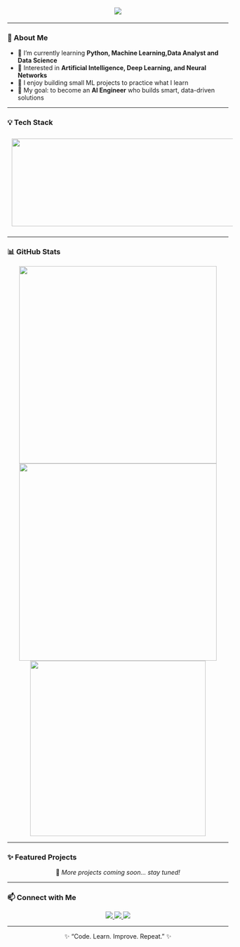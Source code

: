 <h1 align="center">
  <img src="https://readme-typing-svg.herokuapp.com?font=Roboto+Slab&color=FF69B4&size=32&center=true&vCenter=true&width=500&lines=Hi%2C+I'm+Anara+👋;Aspiring+AI+%26+ML+Developer;Frontend+%26+Backend+Learner;Welcome+to+my+GitHub!+💻" />
</h1>




---

### 🌸  About Me
- 🌱 I’m currently learning **Python, Machine Learning,Data Analyst and Data Science**
- 🤖 Interested in **Artificial Intelligence, Deep Learning, and Neural Networks**
- 🧠 I enjoy building small ML projects to practice what I learn
- 🎯 My goal: to become an **AI Engineer** who builds smart, data-driven solutions  
---

### 💡 Tech Stack  
<p align="center">
  <img src="https://skillicons.dev/icons?i=html,css,js,react,redux,firebase,git,python,django,postgresql,sqlite,nginx,aws,docker,linux" 
       width="900" 
       height="200"
       style="margin: 10px;" />
</p>

---

### 📊 GitHub Stats  
  <div align="center">
  <img width="450" src="https://github-readme-stats.vercel.app/api?username=7anara&theme=radical&show_icons=true&hide_border=true&count_private=true" />
  <img width="450" src="https://github-readme-streak-stats.herokuapp.com/?user=7anara&theme=radical&hide_border=true" />
  <img width="400" src="https://github-readme-stats.vercel.app/api/top-langs/?username=7anara&theme=radical&layout=compact" />
</div>

---

### ✨ Featured Projects  
<p align="center">
  🌟 <em>More projects coming soon... stay tuned!</em>  
</p>

---

### 📫 Connect with Me  
<p align="center">
  <a href="https://github.com/7anara" target="_blank">
    <img src="https://img.shields.io/badge/GitHub-7anara-black?style=for-the-badge&logo=github" />
  </a>
  <a href="https://t.me/7anara" target="_blank">
    <img src="https://img.shields.io/badge/Telegram-Contact-blue?style=for-the-badge&logo=telegram" />
  </a>
  <a href="https://www.linkedin.com/in/anara-anarkulova-99a1a9350/" target="_blank">
    <img src="https://img.shields.io/badge/LinkedIn-Profile-%230077B5?style=for-the-badge&logo=linkedin&logoColor=white"/>
  </a>
</p>


---

<p align="center">
  ✨ “Code. Learn. Improve. Repeat.” ✨  
</p>

